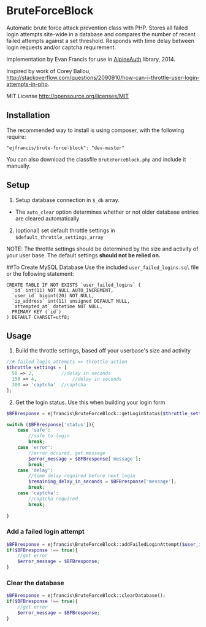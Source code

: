 # BruteForceBlock

Automatic brute force attack prevention class with PHP. Stores all failed login attempts site-wide in a database and compares the
number of recent failed attempts against a set threshold. Responds with time delay between login requests and/or captcha requirement.

Implementation by Evan Francis for use in [AlpineAuth](https://github.com/ejfrancis/AlpineAuth) library, 2014. 

Inspired by work of Corey Ballou, http://stackoverflow.com/questions/2090910/how-can-i-throttle-user-login-attempts-in-php.

MIT License http://opensource.org/licenses/MIT

## Installation
The recommended way to install is using composer, with the following require:

`"ejfrancis/brute-force-block": "dev-master"`

You can also download the classfile `BruteForceBlock.php` and include it manually.


## Setup
1. Setup database connection in `$_db` array.
  *  The `auto_clear` option determines whether or not older database entries are cleared automatically
2. (optional) set default throttle settings in `$default_throttle_settings_array`

NOTE: The throttle settings should be determined by the size and activity of your user base. The default settings **should not be relied on.**

##To Create MySQL Database
Use the included `user_failed_logins.sql` file or the following statement:


    CREATE TABLE IF NOT EXISTS `user_failed_logins` (
      `id` int(11) NOT NULL AUTO_INCREMENT,
      `user_id` bigint(20) NOT NULL,
      `ip_address` int(11) unsigned DEFAULT NULL,
      `attempted_at` datetime NOT NULL,
      PRIMARY KEY (`id`)
    ) DEFAULT CHARSET=utf8;


##	Usage	 
1. Build the throttle settings, based off your userbase's size and activity

```php
//# failed login attempts => throttle action
$throttle_settings = [
  50 => 2, 			//delay in seconds
  150 => 4, 			//delay in seconds
  300 => 'captcha'	//captcha
];
```

2.  Get the login status. Use this when building your login form

```php
$BFBresponse = ejfrancis\BruteForceBlock::getLoginStatus($throttle_settings);	

switch ($BFBresponse['status']){
	case 'safe':
		//safe to login
		break;
	case 'error':
		//error occured. get message
		$error_message = $BFBresponse['message'];
		break;
	case 'delay':
		//time delay required before next login
		$remaining_delay_in_seconds = $BFBresponse['message'];
		break;
	case 'captcha':
		//captcha required
		break;
	
}
```

### Add a failed login attempt
```php
$BFBresponse = ejfrancis\BruteForceBlock::addFailedLoginAttempt($user_id, $ip_address);
if($BFBresponse !== true){
	//get error
	$error_message = $BFBresponse;
}
```

### Clear the database
```php
$BFBresponse = ejfrancis\BruteForceBlock::clearDatabase();
if($BFBresponse !== true){
	//get error
	$error_message = $BFBresponse;
}
```
